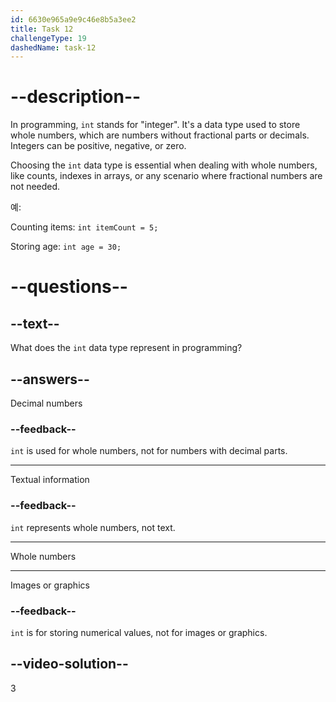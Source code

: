 ```yaml
---
id: 6630e965a9e9c46e8b5a3ee2
title: Task 12
challengeType: 19
dashedName: task-12
---
```


# --description--

In programming, `int` stands for "integer". It's a data type used to store whole numbers, which are numbers without fractional parts or decimals. Integers can be positive, negative, or zero.

Choosing the `int` data type is essential when dealing with whole numbers, like counts, indexes in arrays, or any scenario where fractional numbers are not needed.

예:

Counting items: `int itemCount = 5;`

Storing age: `int age = 30;`

# --questions--

## --text--

What does the `int` data type represent in programming?

## --answers--

Decimal numbers

### --feedback--

`int` is used for whole numbers, not for numbers with decimal parts.

---

Textual information

### --feedback--

`int` represents whole numbers, not text.

---

Whole numbers

---

Images or graphics

### --feedback--

`int` is for storing numerical values, not for images or graphics.

## --video-solution--

3
